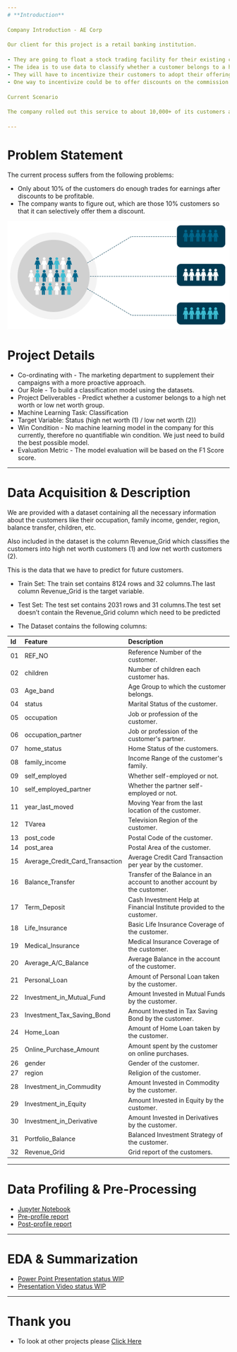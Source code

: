 ```yaml
---
# **Introduction**

Company Introduction - AE Corp

Our client for this project is a retail banking institution.

- They are going to float a stock trading facility for their existing customers.
- The idea is to use data to classify whether a customer belongs to a high net worth or low net worth group.
- They will have to incentivize their customers to adopt their offerings.
- One way to incentivize could be to offer discounts on the commission for trading transactions.

Current Scenario

The company rolled out this service to about 10,000+ of its customers and observed their trading behavior for 6 months and after that, they labeled them into two revenue grids 1 and 2.

---
```


# **Problem Statement**

The current process suffers from the following problems:

- Only about 10% of the customers do enough trades for earnings after discounts to be profitable.
- The company wants to figure out, which are those 10% customers so that it can selectively offer them a discount.

<p align="center"><img src="https://raw.githubusercontent.com/Mihir-Ai-lab/Academic-Projects/main/Images/Classification.gif"></p>

# **Project Details**

- Co-ordinating with - The marketing department to supplement their campaigns with a more proactive approach.
- Our Role - To build a classification model using the datasets.
- Project Deliverables - Predict whether a customer belongs to a high net worth or low net worth group.
- Machine Learning Task: Classification
- Target Variable: Status (high net worth (1) / low net worth (2))
- Win Condition - No machine learning model in the company for this currently, therefore no quantifiable win condition. We just need to build the best possible model.
- Evaluation Metric - The model evaluation will be based on the F1 Score score.

---
# **Data Acquisition & Description**

We are provided with a dataset containing all the necessary information about the customers like their occupation, family income, gender, region, balance transfer, children, etc.

Also included in the dataset is the column Revenue_Grid which classifies the customers into high net worth customers (1) and low net worth customers (2).

This is the data that we have to predict for future customers.

- Train Set: The train set contains 8124 rows and 32 columns.The last column Revenue_Grid is the target variable.

- Test Set: The test set contains 2031 rows and 31 columns.The test set doesn’t contain the Revenue_Grid column which need to be predicted

- The Dataset contains the following columns:


|Id|Feature|Description|
|:--|:--|:--|
|01|REF_NO| Reference Number of the customer.|
|02|children|Number of children each customer has.|
|03|Age_band|Age Group to which the customer belongs.|
|04|status|Marital Status of the customer.|
|05|occupation|Job or profession of the customer.|
|06|occupation_partner|Job or profession of the customer's partner.|
|07|home_status|Home Status of the customers.|
|08|family_income|Income Range of the customer's family.|
|09|self_employed|Whether self-employed or not.|
|10|self_employed_partner|Whether the partner self-employed or not.|
|11|year_last_moved|Moving Year from the last location of the customer.|
|12|TVarea|Television Region of the customer.|
|13|post_code|Postal Code of the customer.|
|14|post_area|Postal Area of the customer.|
|15|Average_Credit_Card_Transaction|Average Credit Card Transaction per year by the customer.|
|16|Balance_Transfer|Transfer of the Balance in an account to another account by the customer.|
|17|Term_Deposit|Cash Investment Help at Financial Institute provided to the customer.|
|18|Life_Insurance|Basic Life Insurance Coverage of the customer.|
|19|Medical_Insurance|Medical Insurance Coverage of the customer.|
|20|Average_A/C_Balance|Average Balance in the account of the customer.|
|21|Personal_Loan|Amount of Personal Loan taken by the customer.|
|22|Investment_in_Mutual_Fund|Amount Invested in Mutual Funds by the customer.|
|23|Investment_Tax_Saving_Bond|Amount Invested in Tax Saving Bond by the customer.|
|24|Home_Loan|Amount of Home Loan taken by the customer.|
|25|Online_Purchase_Amount|Amount spent by the customer on online purchases.|
|26|gender|Gender of the customer.|
|27|region|Religion of the customer.|
|28|Investment_in_Commudity|Amount Invested in Commodity by the customer.|
|29|Investment_in_Equity|Amount Invested in Equity by the customer.|
|30|Investment_in_Derivative|Amount Invested in Derivatives by the customer.|
|31|Portfolio_Balance|Balanced Investment Strategy of the customer.|
|32|Revenue_Grid|Grid report of the customers.|

---
# **Data Profiling & Pre-Processing**

- [Jupyter Notebook](https://github.com/Mihir-Ai-lab/Insaid/blob/main/ML%20Projects/AE%20Corp/Customer%20Classification.ipynb "Jupyter Notebook")
- [Pre-profile report](https://raw.githubusercontent.com/Mihir-Ai-lab/Academic-Projects/main/ML%20Projects/AE%20Corp/AEcorp_preprofile_report.html "Pre-profile report")
- [Post-profile report](https://raw.githubusercontent.com/Mihir-Ai-lab/Academic-Projects/main/ML%20Projects/AE%20Corp/AEcorp_postprofile_report.html "Post-profile report")

---
# **EDA & Summarization**

- [Power Point Presentation status WIP](https://docs.google.com/presentation/d/1CsFG0YeROn1KKJ1SeQewDlud5mIkT2N/edit?usp=drivesdk&ouid=105176624273780999067&rtpof=true&sd=true "Power Point Presentation")
- [Presentation Video status WIP](https://youtu.be/pVU2uqi4Kw "Presentation Video")

---
# **Thank you**

- To look at other projects please [Click Here](https://github.com/Mihir-Ai-lab/Academic-Projects/tree/main "Click Here")
 
